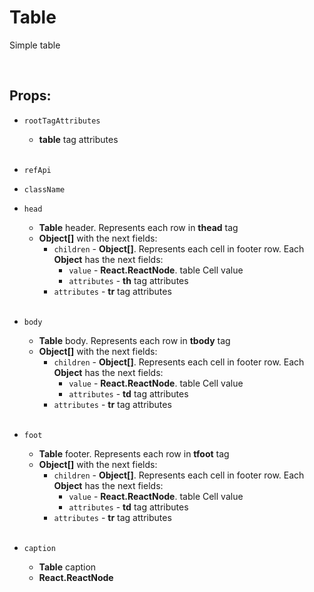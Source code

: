 # Table

Simple table<br />

<br />

## Props:

- `rootTagAttributes`
    - **table** tag attributes<br /><br />

- `refApi`

- `className`

- `head`
    - **Table** header. Represents each row in **thead** tag
    - **Object[]** with the next fields:
        - `children` - **Object[]**. Represents each cell in footer row. Each **Object** has the next fields:
            - `value` - **React.ReactNode**. table Cell value
            - `attributes` - **th** tag attributes
        - `attributes` - **tr** tag attributes<br /><br />

- `body`
    - **Table** body. Represents each row in **tbody** tag
    - **Object[]** with the next fields:
        - `children` - **Object[]**. Represents each cell in footer row. Each **Object** has the next fields:
            - `value` - **React.ReactNode**. table Cell value
            - `attributes` - **td** tag attributes
        - `attributes` - **tr** tag attributes<br /><br />

- `foot`
    - **Table** footer. Represents each row in **tfoot** tag
    - **Object[]** with the next fields:
        - `children` - **Object[]**. Represents each cell in footer row. Each **Object** has the next fields:
            - `value` - **React.ReactNode**. table Cell value
            - `attributes` - **td** tag attributes
        - `attributes` - **tr** tag attributes<br /><br />

- `caption`
    - **Table** caption
    - **React.ReactNode**